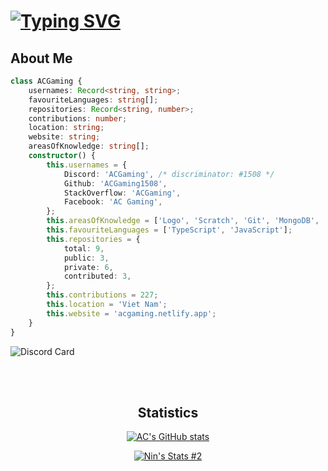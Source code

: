 # [![Typing SVG](https://readme-typing-svg.herokuapp.com?font=&color=%232576F7&size=22&height=30&lines=Developer;Student;ACGaming)](https://github.com/ACGaming1508)

## About Me

```ts
class ACGaming {
	usernames: Record<string, string>;
	favouriteLanguages: string[];
	repositories: Record<string, number>;
	contributions: number;
	location: string;
	website: string;
	areasOfKnowledge: string[];
	constructor() {
		this.usernames = {
			Discord: 'ACGaming', /* discriminator: #1508 */
			Github: 'ACGaming1508',
			StackOverflow: 'ACGaming',
			Facebook: 'AC Gaming',
		};
		this.areasOfKnowledge = ['Logo', 'Scratch', 'Git', 'MongoDB', 'C', 'C++', 'CSS', 'HTML', 'Java', 'JavaScript', 'TypeScript', 'Node.js'];
		this.favouriteLanguages = ['TypeScript', 'JavaScript'];
		this.repositories = {
			total: 9,
			public: 3,
			private: 6,
			contributed: 3,
		};
		this.contributions = 227;
		this.location = 'Viet Nam';
		this.website = 'acgaming.netlify.app';
	}
}
```

![Discord Card](https://discord.c99.nl/widget/theme-2/878556236797341786.png)

<br>

<br>

<h2 align="center">Statistics</h2>

<div align="center">
  
  [![AC's GitHub stats](https://github-readme-stats.vercel.app/api?username=acgaming1508&count_private=true&show_icons=true&theme=midnight-purple)](https://github.com/ACGaming1508?tab=repositories)
  
  [![Nin's Stats #2](https://github-readme-stats.vercel.app/api/top-langs/?username=acgaming1508&count_private=true&layout=compact&theme=midnight-purple)](https://github.com/ACGaming1508?tab=repositories)
</div>
